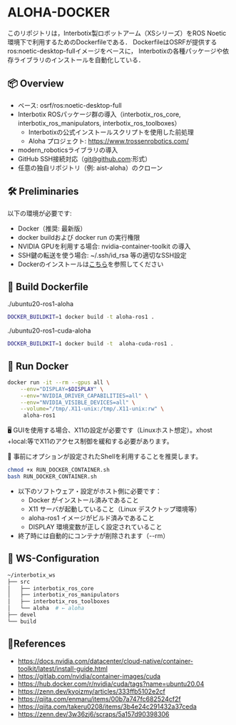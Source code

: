 # ALOHA-DOCKER

このリポジトリは，Interbotix製ロボットアーム（XSシリーズ）をROS Noetic環境下で利用するためのDockerfileである．
DockerfileはOSRFが提供するros:noetic-desktop-fullイメージをベースに，
Interbotixの各種パッケージや依存ライブラリのインストールを自動化している．

## 📦 Overview

- ベース: osrf/ros:noetic-desktop-full
- Interbotix ROSパッケージ群の導入（interbotix_ros_core, interbotix_ros_manipulators, interbotix_ros_toolboxes）
  - Interbotixの公式インストールスクリプトを使用した前処理
  - Aloha プロジェクト: <https://www.trossenrobotics.com/> 
- modern_roboticsライブラリの導入
- GitHub SSH接続対応（git@github.com:形式）
- 任意の独自リポジトリ（例: aist-aloha）のクローン

## 🛠 Preliminaries

以下の環境が必要です:
- Docker（推奨: 最新版）
- docker buildおよび docker run の実行権限
- NVIDIA GPUを利用する場合: nvidia-container-toolkit の導入
- SSH鍵の転送を使う場合: ~/.ssh/id_rsa 等の適切なSSH設定
- Dockerのインストールは[こちら](./InstallDocker.md)を参照してください

## 🚀 Build Dockerfile

./ubuntu20-ros1-aloha
```bash
DOCKER_BUILDKIT=1 docker build -t aloha-ros1 .
```

./ubuntu20-ros1-cuda-aloha
```bash
DOCKER_BUILDKIT=1 docker build -t  aloha-cuda-ros1 .
```

## 🧪 Run Docker

```bash
docker run -it --rm --gpus all \
    --env="DISPLAY=$DISPLAY" \
    --env="NVIDIA_DRIVER_CAPABILITIES=all" \
    --env="NVIDIA_VISIBLE_DEVICES=all" \
    --volume="/tmp/.X11-unix:/tmp/.X11-unix:rw" \
     aloha-ros1 
```
🖥️ GUIを使用する場合、X11の設定が必要です（Linuxホスト想定）。xhost +local:等でX11のアクセス制御を緩和する必要があります。

🐚 事前にオプションが設定されたShellを利用することを推奨します。

```bash
chmod +x RUN_DOCKER_CONTAINER.sh
bash RUN_DOCKER_CONTAINER.sh
```
- 以下のソフトウェア・設定がホスト側に必要です：
  - Docker がインストール済みであること
  - X11 サーバが起動していること（Linux デスクトップ環境等）
  - aloha-ros1 イメージがビルド済みであること
  - DISPLAY 環境変数が正しく設定されていること
- 終了時には自動的にコンテナが削除されます（--rm）

## 📂 WS-Configuration

```bash
~/interbotix_ws
├── src
│   ├── interbotix_ros_core
│   ├── interbotix_ros_manipulators
│   ├── interbotix_ros_toolboxes
│   └── aloha  # ← aloha
├── devel
└── build
```

## 📓References

* <https://docs.nvidia.com/datacenter/cloud-native/container-toolkit/latest/install-guide.html>
* <https://gitlab.com/nvidia/container-images/cuda>
* <https://hub.docker.com/r/nvidia/cuda/tags?name=ubuntu20.04>
* <https://zenn.dev/kyoizmy/articles/333ffb5102e2cf>
* <https://qiita.com/enmaru/items/00b7a747fc682524cf2f>
* <https://qiita.com/takeru0208/items/3b4e24c291432a37ceda>
* <https://zenn.dev/3w36zj6/scraps/5a157d90398306>